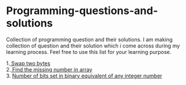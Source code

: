 # Programming-questions-and-solutions
Collection of programming question and their solutions.
I am making collection of question and their solution which i come across during my learning process.
Feel free to use this list for your learning purpose.

1.<a href= https://github.com/vivekjain202/Programming-questions-and-solutions/blob/master/swap%20two%20bytes.txt> Swap two bytes</a></br>
2.<a href= https://github.com/vivekjain202/Programming-questions-and-solutions/blob/master/Find%20missing%20numbers%20in%20array.txt> Find the missing number in array</a></br>
3. <a href= https://github.com/vivekjain202/Programming-questions-and-solutions/blob/master/Number%20of%20set%20bits%20in%20a%20number.txt> Number of bits set in binary equivalent of any integer number </a>
